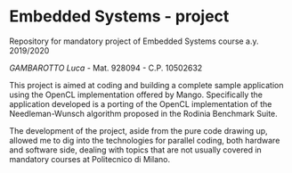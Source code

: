 # Embedded Systems - project
Repository for mandatory project of Embedded Systems course a.y. 2019/2020

*GAMBAROTTO Luca* - Mat. 928094 - C.P. 10502632


This project is aimed at coding and building a complete sample application using the OpenCL implementation offered by Mango. Specifically the application developed is a porting of the OpenCL implementation of the Needleman-Wunsch algorithm proposed in the Rodinia Benchmark Suite.

The development of the project, aside from the pure code drawing up, allowed me to dig into the technologies for parallel coding, both hardware and software side, dealing with topics that are not usually covered in mandatory courses at Politecnico di Milano.
